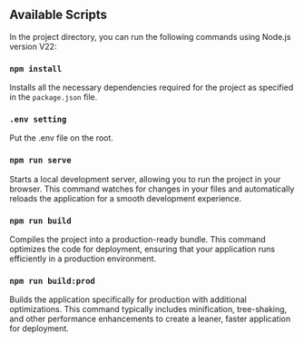 ## Available Scripts

In the project directory, you can run the following commands using Node.js version V22:

### `npm install`
Installs all the necessary dependencies required for the project as specified in the `package.json` file. 

### `.env setting`
Put the .env file on the root.

### `npm run serve`
Starts a local development server, allowing you to run the project in your browser. This command watches for changes in your files and automatically reloads the application for a smooth development experience.

### `npm run build`
Compiles the project into a production-ready bundle. This command optimizes the code for deployment, ensuring that your application runs efficiently in a production environment.

### `npm run build:prod`
Builds the application specifically for production with additional optimizations. This command typically includes minification, tree-shaking, and other performance enhancements to create a leaner, faster application for deployment.